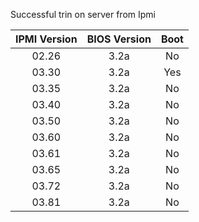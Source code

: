 Successful trin on server from Ipmi 

| IPMI Version  | BIOS Version | Boot |
| :---: | :---: | :---: |
| 02.26 | 3.2a | No |
| 03.30 | 3.2a | Yes |
| 03.35 | 3.2a | No |
| 03.40 | 3.2a | No |
| 03.50 | 3.2a | No |
| 03.60 | 3.2a | No |
| 03.61 | 3.2a | No |
| 03.65 | 3.2a | No |
| 03.72 | 3.2a | No |
| 03.81 | 3.2a | No |
